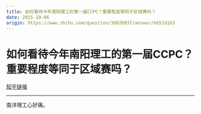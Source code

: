 ```yaml
---
title: 如何看待今年南阳理工的第一届CCPC？重要程度等同于区域赛吗？
date: 2015-10-06
origin: https://www.zhihu.com/question/36020937/answer/66519163
---
```

# 如何看待今年南阳理工的第一届CCPC？重要程度等同于区域赛吗？

[知乎链接](https://www.zhihu.com/question/36020937/answer/66519163)

---------

<span class="RichText ztext CopyrightRichText-richText" itemprop="text">南洋理工心好痛。</span>